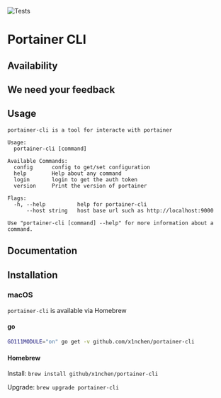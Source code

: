 ![Tests](https://github.com/x1nchen/portainer-cli/workflows/Tests/badge.svg?branch=master)
# Portainer CLI


## Availability

## We need your feedback

## Usage

```
portainer-cli is a tool for interacte with portainer

Usage:
  portainer-cli [command]

Available Commands:
  config      config to get/set configuration
  help        Help about any command
  login       login to get the auth token
  version     Print the version of portainer

Flags:
  -h, --help          help for portainer-cli
      --host string   host base url such as http://localhost:9000

Use "portainer-cli [command] --help" for more information about a command.
```


## Documentation


## Installation

### macOS

`portainer-cli` is available via Homebrew

#### go

```bash
GO111MODULE="on" go get -v github.com/x1nchen/portainer-cli
```

#### Homebrew

Install: `brew install github/x1nchen/portainer-cli`

Upgrade: `brew upgrade portainer-cli`

